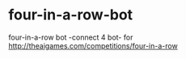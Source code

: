 # four-in-a-row-bot
four-in-a-row bot -connect 4 bot- for http://theaigames.com/competitions/four-in-a-row